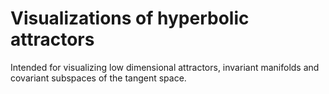 Visualizations of hyperbolic attractors
===========================================

Intended for visualizing low dimensional attractors,
invariant manifolds and covariant subspaces of the tangent space.


